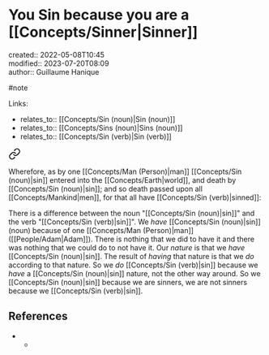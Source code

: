 # You Sin because you are a [[Concepts/Sinner\|Sinner]]

created:: 2022-05-08T10:45  
modified:: 2023-07-20T08:09  
author:: Guillaume Hanique

#note

Links:

- relates_to:: [[Concepts/Sin (noun)\|Sin (noun)]]
- relates_to:: [[Concepts/Sins (noun)\|Sins (noun)]]
- relates_to:: [[Concepts/Sin (verb)\|Sin (verb)]]


<div class="transclusion internal-embed is-loaded"><a class="markdown-embed-link" href="/scripture/kjv/romans-kjv/romans-5-kjv/romans-5-12-kjv/" aria-label="Open link"><svg xmlns="http://www.w3.org/2000/svg" width="24" height="24" viewBox="0 0 24 24" fill="none" stroke="currentColor" stroke-width="2" stroke-linecap="round" stroke-linejoin="round" class="svg-icon lucide-link"><path d="M10 13a5 5 0 0 0 7.54.54l3-3a5 5 0 0 0-7.07-7.07l-1.72 1.71"></path><path d="M14 11a5 5 0 0 0-7.54-.54l-3 3a5 5 0 0 0 7.07 7.07l1.71-1.71"></path></svg></a><div class="markdown-embed">



Wherefore, as by one [[Concepts/Man (Person)\|man]] [[Concepts/Sin (noun)\|sin]] entered into the [[Concepts/Earth\|world]], and death by [[Concepts/Sin (noun)\|sin]]; and so death passed upon all [[Concepts/Mankind\|men]], for that all have [[Concepts/Sin (verb)\|sinned]]:


</div></div>


There is a difference between the noun "[[Concepts/Sin (noun)\|sin]]" and the verb "[[Concepts/Sin (verb)\|sin]]". We *have* [[Concepts/Sin (noun)\|sin]] (noun) because of one [[Concepts/Man (Person)\|man]] ([[People/Adam\|Adam]]). There is nothing that we did to have it and there was nothing that we could do to not have it. Our *nature* is that we *have* [[Concepts/Sin (noun)\|sin]]. The result of *having* that nature is that we *do* according to that nature. So we *do* [[Concepts/Sin (verb)\|sin]] because we *have* a [[Concepts/Sin (noun)\|sin]] nature, not the other way around. So we [[Concepts/Sin (noun)\|sin]] because we are sinners, we are not sinners because we [[Concepts/Sin (verb)\|sin]].

## References

- -
